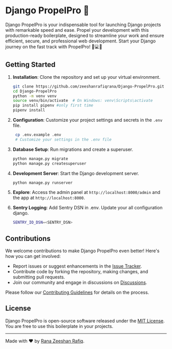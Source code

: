 # Django PropelPro 🚀

Django PropelPro is your indispensable tool for launching Django projects with remarkable speed and ease. Propel your development with this production-ready boilerplate, designed to streamline your work and ensure efficient, secure, and professional web development. Start your Django journey on the fast track with PropelPro! 🚀💻🚀

## Getting Started

1. **Installation**: Clone the repository and set up your virtual environment.

    ```bash
    git clone https://github.com/zeeshanrafiqrana/Django-PropelPro.git
    cd Django-PropelPro
    python -m venv venv
    source venv/bin/activate  # On Windows: venv\Scripts\activate
    pip install pipenv #only first time
    pipenv install
    ```

2. **Configuration**: Customize your project settings and secrets in the `.env` file.

   ```bash
    cp .env.example .env
    # Customize your settings in the .env file
    ```

3. **Database Setup**: Run migrations and create a superuser.

    ```bash
    python manage.py migrate
    python manage.py createsuperuser
    ```

4. **Development Server**: Start the Django development server.

    ```bash
    python manage.py runserver
    ```

5. **Explore**: Access the admin panel at `http://localhost:8000/admin` and the app at `http://localhost:8000`.
6. **Sentry Logging**: Add Sentry DSN in .env. Update your all configuration django.
   ```bash
   SENTRY_IO_DSN=<SENTRY_DSN>
   ```
## Contributions

We welcome contributions to make Django PropelPro even better! Here's how you can get involved:

- Report issues or suggest enhancements in the [Issue Tracker](https://github.com/zeeshanrafiqrana/Django-PropelPro/issues).
- Contribute code by forking the repository, making changes, and submitting pull requests.
- Join our community and engage in discussions on [Discussions](https://github.com/zeeshanrafiqrana/Django-PropelPro/discussions).

Please follow our [Contributing Guidelines](CONTRIBUTING.md) for details on the process.

## License

Django PropelPro is open-source software released under the [MIT License](LICENSE). You are free to use this boilerplate in your projects.

---

Made with ❤️ by [Rana Zeeshan Rafiq](https://github.com/zeeshanrafiqrana).
